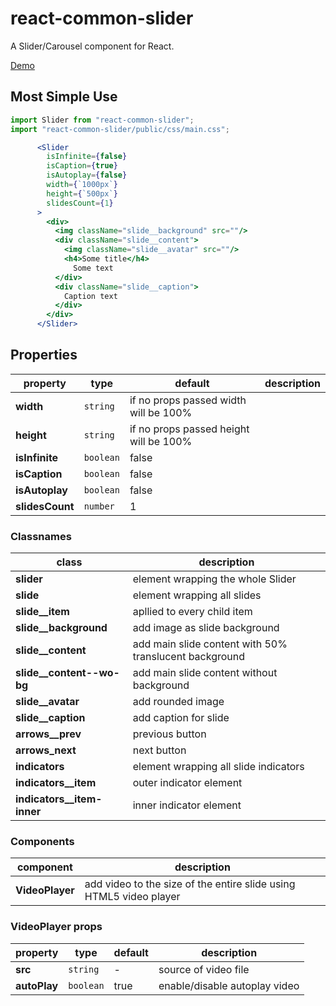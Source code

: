 # react-common-slider

A Slider/Carousel component for React.

[Demo](https://react-common-slider.vercel.app/)


## Most Simple Use

```jsx
import Slider from "react-common-slider";
import "react-common-slider/public/css/main.css";

      <Slider
        isInfinite={false}
        isCaption={true}
        isAutoplay={false}
        width={`1000px`}
        height={`500px`}
        slidesCount={1}
      >
        <div>
          <img className="slide__background" src=""/>
          <div className="slide__content">
            <img className="slide__avatar" src=""/>
            <h4>Some title</h4>
              Some text
          </div>
          <div className="slide__caption">
            Caption text
          </div>
        </div>
      </Slider>
```

## Properties

| property | type | default | description |
|-|-|-|-|
| **width** | `string` | if no props passed width will be 100% |
| **height** | `string` | if no props passed height will be 100% |
| **isInfinite** | `boolean` | false |
| **isCaption** | `boolean` | false |
| **isAutoplay** | `boolean` | false |
| **slidesCount** | `number` | 1 |

### Classnames

| class | description |
|-|-|
| **slider** | element wrapping the whole Slider |
| **slide** | element wrapping all slides |
| **slide__item** | apllied to every child item |
| **slide__background** | add image as slide background |
| **slide__content** | add main slide content with 50% translucent background |
| **slide__content--wo-bg** | add main slide content without background |
| **slide__avatar** | add rounded image |
| **slide__caption** | add caption for slide |
| **arrows__prev** | previous button |
| **arrows_next** | next button |
| **indicators** | element wrapping all slide indicators |
| **indicators__item** | outer indicator element |
| **indicators__item-inner** | inner indicator element |

### Components

| component | description |
|-|-|
| **VideoPlayer** | add video to the size of the entire slide using HTML5 video player |

### VideoPlayer props

| property | type | default | description |
|-|-|-|-|
| **src** | `string` | - | source of video file |
| **autoPlay** | `boolean` | true | enable/disable autoplay video |
